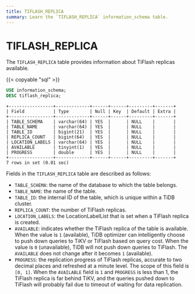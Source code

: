 ```yaml
---
title: TIFLASH_REPLICA
summary: Learn the `TIFLASH_REPLICA` information_schema table.
---
```


# TIFLASH_REPLICA

The `TIFLASH_REPLICA` table provides information about TiFlash replicas available.

{{< copyable "sql" >}}

```sql
USE information_schema;
DESC tiflash_replica;
```

```
+-----------------+-------------+------+------+---------+-------+
| Field           | Type        | Null | Key  | Default | Extra |
+-----------------+-------------+------+------+---------+-------+
| TABLE_SCHEMA    | varchar(64) | YES  |      | NULL    |       |
| TABLE_NAME      | varchar(64) | YES  |      | NULL    |       |
| TABLE_ID        | bigint(21)  | YES  |      | NULL    |       |
| REPLICA_COUNT   | bigint(64)  | YES  |      | NULL    |       |
| LOCATION_LABELS | varchar(64) | YES  |      | NULL    |       |
| AVAILABLE       | tinyint(1)  | YES  |      | NULL    |       |
| PROGRESS        | double      | YES  |      | NULL    |       |
+-----------------+-------------+------+------+---------+-------+
7 rows in set (0.01 sec)
```

Fields in the `TIFLASH_REPLICA` table are described as follows:

- `TABLE_SCHEMA`: the name of the database to which the table belongs.
- `TABLE_NAME`: the name of the table.
- `TABLE_ID`: the internal ID of the table, which is unique within a TiDB cluster.
- `REPLICA_COUNT`: the number of TiFlash replicas.
- `LOCATION_LABELS`: the LocationLabelList that is set when a TiFlash replica is created.
- `AVAILABLE`: indicates whether the TiFlash replica of the table is available. When the value is `1` (available), TiDB optimizer can intelligently choose to push down queries to TiKV or TiFlash based on query cost. When the value is `0` (unavailable), TiDB will not push down queries to TiFlash. The `AVAILABLE` does not change after it becomes `1` (available).
- `PROGRESS`: the replication progress of TiFlash replicas, accurate to two decimal places and refreshed at a minute level. The scope of this field is `[0, 1]`. When the `AVAILABLE` field is `1` and `PROGRESS` is less than 1, the TiFlash replica is far behind TiKV, and the queries pushed down to TiFlash will probably fail due to timeout of waiting for data replication.